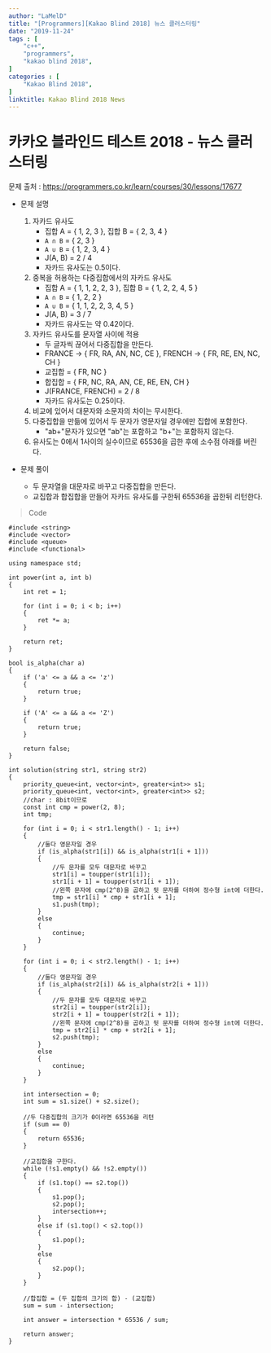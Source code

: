 ```yaml
---
author: "LaMelD"
title: "[Programmers][Kakao Blind 2018] 뉴스 클러스터링"
date: "2019-11-24"
tags : [
    "c++",
    "programmers",
    "kakao blind 2018",
]
categories : [
    "Kakao Blind 2018",
]
linktitle: Kakao Blind 2018 News
---
```


<h1>카카오 블라인드 테스트 2018 - 뉴스 클러스터링</h1>

문제 출처 : <a href="https://programmers.co.kr/learn/courses/30/lessons/17677">https://programmers.co.kr/learn/courses/30/lessons/17677</a>

- 문제 설명
	1. 자카드 유사도
		- 집합 A = { 1, 2, 3 }, 집합 B = { 2, 3, 4 }
		- `A ∩ B` = { 2, 3 }
		- `A ∪ B` = { 1, 2, 3, 4 }
		- J(A, B) = 2 / 4
		- 자카드 유사도는 0.5이다.
	2. 중복을 허용하는 다중집합에서의 자카드 유사도
		- 집합 A = { 1, 1, 2, 2, 3 }, 집합 B = { 1, 2, 2, 4, 5 }
		- `A ∩ B` = { 1, 2, 2 }
		- `A ∪ B` = { 1, 1, 2, 2, 3, 4, 5 }
		- J(A, B) = 3 / 7
		- 자카드 유사도는 약 0.42이다.
	3. 자카드 유사도를 문자열 사이에 적용
		- 두 글자씩 끊어서 다중집합을 만든다.
		- FRANCE -> { FR, RA, AN, NC, CE }, FRENCH -> { FR, RE, EN, NC, CH }
		- 교집합 = { FR, NC }
		- 합집합 = { FR, NC, RA, AN, CE, RE, EN, CH }
		- J(FRANCE, FRENCH) =  2 / 8
		- 자카드 유사도는 0.25이다.
	4. 비교에 있어서 대문자와 소문자의 차이는 무시한다.
	5. 다중집합을 만듦에 있어서 두 문자가 영문자일 경우에만 집합에 포함한다.
		- "ab+"문자가 있으면 "ab"는 포함하고 "b+"는 포함하지 않는다.
	6. 유사도는 0에서 1사이의 실수이므로 65536을 곱한 후에 소수점 아래를 버린다.
	
- 문제 풀이
	- 두 문자열을 대문자로 바꾸고 다중집합을 만든다.
	- 교집합과 합집합을 만들어 자카드 유사도를 구한뒤 65536을 곱한뒤 리턴한다.
	
>Code
```
#include <string>
#include <vector>
#include <queue>
#include <functional>

using namespace std;

int power(int a, int b)
{
	int ret = 1;

	for (int i = 0; i < b; i++)
	{
		ret *= a;
	}

	return ret;
}

bool is_alpha(char a)
{
	if ('a' <= a && a <= 'z')
	{
		return true;
	}

	if ('A' <= a && a <= 'Z')
	{
		return true;
	}

	return false;
}

int solution(string str1, string str2)
{
	priority_queue<int, vector<int>, greater<int>> s1;
	priority_queue<int, vector<int>, greater<int>> s2;
	//char : 8bit이므로
	const int cmp = power(2, 8);
	int tmp;

	for (int i = 0; i < str1.length() - 1; i++)
	{
		//둘다 영문자일 경우
		if (is_alpha(str1[i]) && is_alpha(str1[i + 1]))
		{
			//두 문자를 모두 대문자로 바꾸고
			str1[i] = toupper(str1[i]);
			str1[i + 1] = toupper(str1[i + 1]);
			//왼쪽 문자에 cmp(2^8)을 곱하고 뒷 문자를 더하여 정수형 int에 더한다.
			tmp = str1[i] * cmp + str1[i + 1];
			s1.push(tmp);
		}
		else
		{
			continue;
		}
	}

	for (int i = 0; i < str2.length() - 1; i++)
	{
		//둘다 영문자일 경우
		if (is_alpha(str2[i]) && is_alpha(str2[i + 1]))
		{
			//두 문자를 모두 대문자로 바꾸고
			str2[i] = toupper(str2[i]);
			str2[i + 1] = toupper(str2[i + 1]);
			//왼쪽 문자에 cmp(2^8)을 곱하고 뒷 문자를 더하여 정수형 int에 더한다.
			tmp = str2[i] * cmp + str2[i + 1];
			s2.push(tmp);
		}
		else
		{
			continue;
		}
	}

	int intersection = 0;
	int sum = s1.size() + s2.size();

	//두 다중집합의 크기가 0이라면 65536을 리턴
	if (sum == 0)
	{
		return 65536;
	}

	//교집합을 구한다.
	while (!s1.empty() && !s2.empty())
	{
		if (s1.top() == s2.top())
		{
			s1.pop();
			s2.pop();
			intersection++;
		}
		else if (s1.top() < s2.top())
		{
			s1.pop();
		}
		else
		{
			s2.pop();
		}
	}

	//합집합 = (두 집합의 크기의 합) - (교집합)
	sum = sum - intersection;

	int answer = intersection * 65536 / sum;

	return answer;
}
```